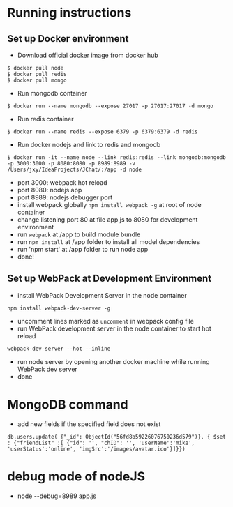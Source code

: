Running instructions
===============================================
Set up Docker environment
-----------------------------------------------
- Download official docker image from docker hub
```
$ docker pull node
$ docker pull redis
$ docker pull mongo
```
- Run mongodb container
```
$ docker run --name mongodb --expose 27017 -p 27017:27017 -d mongo
```
- Run redis container
```
$ docker run --name redis --expose 6379 -p 6379:6379 -d redis
```
- Run docker nodejs and link to redis and mongodb
```
$ docker run -it --name node --link redis:redis --link mongodb:mongodb -p 3000:3000 -p 8080:8080 -p 8989:8989 -v /Users/jxy/IdeaProjects/JChat/:/app -d node
```
- port 3000: webpack hot reload
- port 8080: nodejs app
- port 8989: nodejs debugger port
- install webpack globally `npm install webpack -g` at root of node container
- change listening port 80 at file app.js to 8080 for development environment
- run `webpack` at /app to build module bundle
- run `npm install` at /app folder to install all model dependencies
- run 'npm start' at /app folder to run node app
- done!

Set up WebPack at Development Environment
------------------------------------------------
- install WebPack Development Server in the node container
```
npm install webpack-dev-server -g
```
- uncomment lines marked as `uncomment` in webpack config file
- run WebPack development server in the node container to start hot reload
```
webpack-dev-server --hot --inline
```
- run node server by opening another docker machine while running WebPack dev server
- done

MongoDB command
================================================
- add new fields if the specified field does not exist
```
db.users.update( {"_id": ObjectId("56fd8b59226076750236d579")}, { $set : {"friendList" :[ {"id": '', "chID": '', 'userName':'mike', 'userStatus':'online', 'imgSrc':'/images/avatar.ico'}]}})
```

debug mode of nodeJS
================================================
- node --debug=8989 app.js

